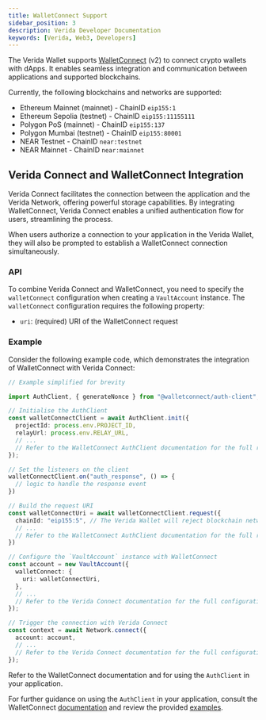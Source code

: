 ```yaml
---
title: WalletConnect Support
sidebar_position: 3
description: Verida Developer Documentation
keywords: [Verida, Web3, Developers]
---
```


The Verida Wallet supports [WalletConnect](https://walletconnect.com/) (v2) to connect crypto wallets with dApps. It enables seamless integration and communication between applications and supported blockchains.

Currently, the following blockchains and networks are supported:

- Ethereum Mainnet (mainnet) - ChainID `eip155:1`
- Ethereum Sepolia (testnet) - ChainID `eip155:11155111`
- Polygon PoS (mainnet) - ChainID `eip155:137`
- Polygon Mumbai (testnet) - ChainID `eip155:80001`
- NEAR Testnet - ChainID `near:testnet`
- NEAR Mainnet - ChainID `near:mainnet`

## Verida Connect and WalletConnect Integration

Verida Connect facilitates the connection between the application and the Verida Network, offering powerful storage capabilities. By integrating WalletConnect, Verida Connect enables a unified authentication flow for users, streamlining the process.

When users authorize a connection to your application in the Verida Wallet, they will also be prompted to establish a WalletConnect connection simultaneously.

### API

To combine Verida Connect and WalletConnect, you need to specify the `walletConnect` configuration when creating a `VaultAccount` instance. The `walletConnect` configuration requires the following property:

- `uri`: (required) URI of the WalletConnect request

### Example

Consider the following example code, which demonstrates the integration of WalletConnect with Verida Connect:

```ts
// Example simplified for brevity

import AuthClient, { generateNonce } from "@walletconnect/auth-client";

// Initialise the AuthClient
const walletConnectClient = await AuthClient.init({
  projectId: process.env.PROJECT_ID,
  relayUrl: process.env.RELAY_URL,
  // ...
  // Refer to the WalletConnect AuthClient documentation for the full required configuration
});

// Set the listeners on the client
walletConnectClient.on("auth_response", () => {
  // logic to handle the response event
})

// Build the request URI
const walletConnectUri = await walletConnectClient.request({
  chainId: "eip155:5", // The Verida Wallet will reject blockchain network that are not supported
  // ...
  // Refer to the WalletConnect AuthClient documentation for the full required configuration
})

// Configure the `VaultAccount` instance with WalletConnect
const account = new VaultAccount({
  walletConnect: {
    uri: walletConnectUri,
  },
  // ...
  // Refer to the Verida Connect documentation for the full configuration
});

// Trigger the connection with Verida Connect
const context = await Network.connect({
  account: account,
  // ...
  // Refer to the Verida Connect documentation for the full configuration
});
```

Refer to the WalletConnect documentation and  for using the `AuthClient` in your application.


For further guidance on using the `AuthClient` in your application, consult the WalletConnect [documentation](https://walletconnect.com/) and review the provided [examples](https://github.com/WalletConnect/web-examples/blob/main/dapps/react-dapp-auth/pages/index.tsx).
